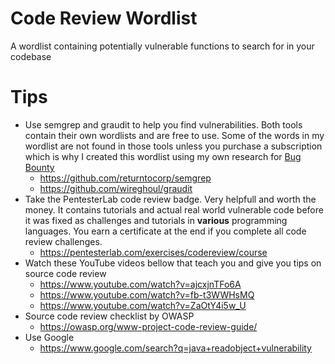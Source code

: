 # Code Review Wordlist
A wordlist containing potentially vulnerable functions to search for in your codebase

# Tips
- Use semgrep and graudit to help you find vulnerabilities. Both tools contain their own wordlists and are free to use. Some of the words in my wordlist are not found in those tools unless you purchase a subscription which is why I created this wordlist using my own research for [Bug Bounty](https://en.wikipedia.org/wiki/Bug_bounty_program)
  - https://github.com/returntocorp/semgrep
  - https://github.com/wireghoul/graudit
- Take the PentesterLab code review badge. Very helpfull and worth the money. It contains tutorials and actual real world vulnerable code before it was fixed as challenges and tutorials in **various** programming languages. You earn a certificate at the end if you complete all code review challenges.
  - https://pentesterlab.com/exercises/codereview/course 
- Watch these YouTube videos bellow that teach you and give you tips on source code review
  - https://www.youtube.com/watch?v=ajcxjnTFo6A
  - https://www.youtube.com/watch?v=fb-t3WWHsMQ
  - https://www.youtube.com/watch?v=ZaOtY4i5w_U
- Source code review checklist by OWASP
  - https://owasp.org/www-project-code-review-guide/
- Use Google
  - https://www.google.com/search?q=java+readobject+vulnerability
